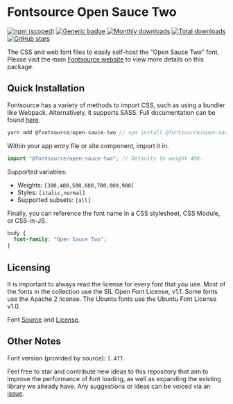 # Fontsource Open Sauce Two

[![npm (scoped)](https://img.shields.io/npm/v/@fontsource/open-sauce-two?color=brightgreen)](https://www.npmjs.com/package/@fontsource/open-sauce-two) [![Generic badge](https://img.shields.io/badge/fontsource-passing-brightgreen)](https://github.com/fontsource/fontsource) [![Monthly downloads](https://badgen.net/npm/dm/@fontsource/open-sauce-two)](https://github.com/fontsource/fontsource) [![Total downloads](https://badgen.net/npm/dt/@fontsource/open-sauce-two)](https://github.com/fontsource/fontsource) [![GitHub stars](https://img.shields.io/github/stars/fontsource/fontsource.svg?style=social&label=Star)](https://github.com/fontsource/fontsource/stargazers)

The CSS and web font files to easily self-host the “Open Sauce Two” font. Please visit the main [Fontsource website](https://fontsource.org/fonts/open-sauce-two) to view more details on this package.

## Quick Installation

Fontsource has a variety of methods to import CSS, such as using a bundler like Webpack. Alternatively, it supports SASS. Full documentation can be found [here](https://fontsource.org/docs/introduction).

```javascript
yarn add @fontsource/open-sauce-two // npm install @fontsource/open-sauce-two
```

Within your app entry file or site component, import it in.

```javascript
import "@fontsource/open-sauce-two"; // Defaults to weight 400.
```

Supported variables:

- Weights: `[300,400,500,600,700,800,900]`
- Styles: `[italic,normal]`
- Supported subsets: `[all]`

Finally, you can reference the font name in a CSS stylesheet, CSS Module, or CSS-in-JS.

```css
body {
  font-family: "Open Sauce Two";
}
```



## Licensing

It is important to always read the license for every font that you use.
Most of the fonts in the collection use the SIL Open Font License, v1.1. Some fonts use the Apache 2 license. The Ubuntu fonts use the Ubuntu Font License v1.0.

Font [Source](https://github.com/marcologous/Open-Sauce-Fonts) and [License](https://github.com/marcologous/Open-Sauce-Fonts/blob/master/Open%20Sauce%20Two%20OFL.txt).

## Other Notes

Font version (provided by source): `1.477`.

Feel free to star and contribute new ideas to this repository that aim to improve the performance of font loading, as well as expanding the existing library we already have. Any suggestions or ideas can be voiced via an [issue](https://github.com/fontsource/fontsource/issues).
